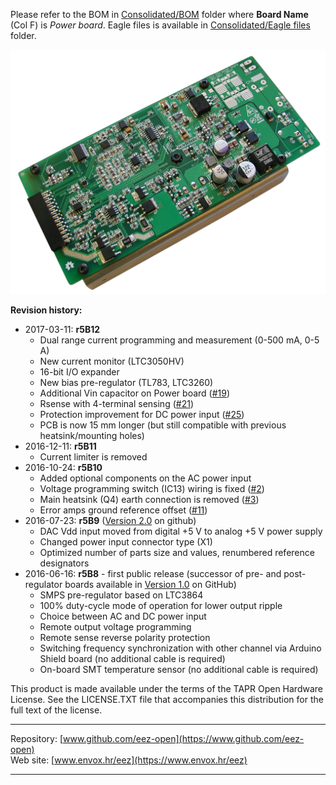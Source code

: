 Please refer to the BOM in [Consolidated/BOM](https://github.com/eez-open/psu-hw/tree/master/Consolidated/BOM) folder where **Board Name** (Col F) is *Power board*. Eagle files is available in [Consolidated/Eagle files](https://github.com/eez-open/psu-hw/tree/master/Consolidated/Eagle%20files) folder.

![r5b12](Power%20board%20r5B12%20assembled.png)

**Revision history:**
* 2017-03-11: **r5B12**
    - Dual range current programming and measurement (0-500 mA, 0-5 A)
    - New current monitor (LTC3050HV)
    - 16-bit I/O expander
    - New bias pre-regulator (TL783, LTC3260)
    - Additional Vin capacitor on Power board ([#19](https://github.com/eez-open/psu-hw/issues/19))
    - Rsense with 4-terminal sensing ([#21](https://github.com/eez-open/psu-hw/issues/21))
    - Protection improvement for DC power input ([#25](https://github.com/eez-open/psu-hw/issues/25))
    - PCB is now 15 mm longer (but still compatible with previous heatsink/mounting holes)
* 2016-12-11: **r5B11**
	- Current limiter is removed
* 2016-10-24: **r5B10**
	- Added optional components on the AC power input
	- Voltage programming switch (IC13) wiring is fixed ([#2](https://github.com/eez-open/psu-hw/issues/2))
	- Main heatsink (Q4) earth connection is removed ([#3](https://github.com/eez-open/psu-hw/issues/3))
	- Error amps ground reference offset ([#11](https://github.com/eez-open/psu-hw/issues/11))
* 2016-07-23: **r5B9** ([Version 2.0](https://github.com/eez-open/psu-hw/releases/tag/2.0) on github)
	- DAC Vdd input moved from digital +5 V to analog +5 V power supply
	- Changed power input connector type (X1)
	- Optimized number of parts size and values, renumbered reference designators
* 2016-06-16: **r5B8** - first public release (successor of pre- and post-regulator boards available in [Version 1.0](https://github.com/eez-open/psu-hw/releases/tag/1.0) on GitHub)
	- SMPS pre-regulator based on LTC3864
	- 100% duty-cycle mode of operation for lower output ripple
	- Choice between AC and DC power input
	- Remote output voltage programming
	- Remote sense reverse polarity protection
	- Switching frequency synchronization with other channel via Arduino Shield board (no additional cable is required)
	- On-board SMT temperature sensor (no additional cable is required)

This product is made available under the terms of the TAPR Open Hardware License. See the LICENSE.TXT file that accompanies this distribution for the full text of the license.

**********************

Repository: [www.github.com/eez-open](https://www.github.com/eez-open)  
Web site: [www.envox.hr/eez](https://www.envox.hr/eez)

**********************
